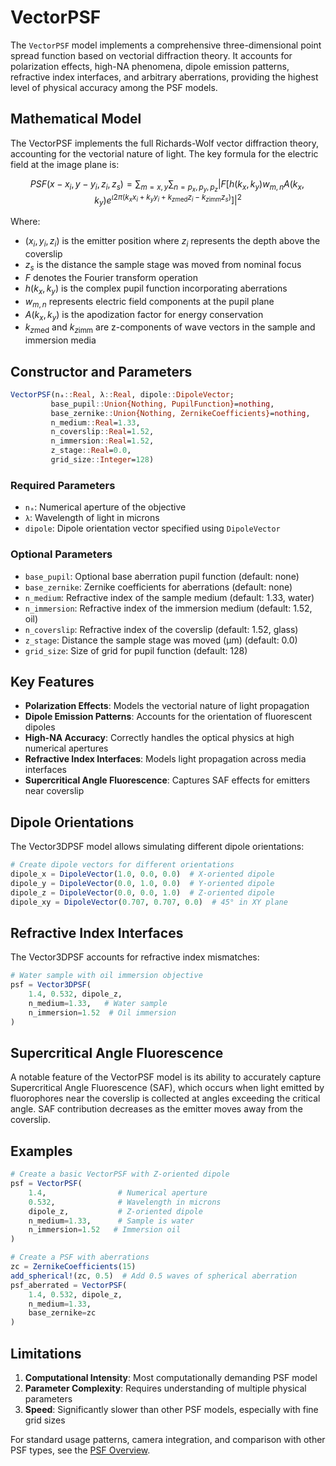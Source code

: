 # VectorPSF

The `VectorPSF` model implements a comprehensive three-dimensional point spread function based on vectorial diffraction theory. It accounts for polarization effects, high-NA phenomena, dipole emission patterns, refractive index interfaces, and arbitrary aberrations, providing the highest level of physical accuracy among the PSF models.

## Mathematical Model

The VectorPSF implements the full Richards-Wolf vector diffraction theory, accounting for the vectorial nature of light. The key formula for the electric field at the image plane is:

$$PSF(x - x_i, y - y_i, z_i, z_s) = \sum_{m=x,y} \sum_{n=p_x, p_y, p_z} |F[h(k_x, k_y)w_{m,n}A(k_x, k_y)e^{\iota 2\pi(k_x x_i+k_y y_i+k_{z\mathrm{med}} z_i-k_{z\mathrm{imm}}z_s)}]|^2$$

Where:
-  $(x_i, y_i, z_i)$ is the emitter position where $z_i$ represents the depth above the coverslip
-  $z_s$ is the distance the sample stage was moved from nominal focus
-  $F$ denotes the Fourier transform operation 
-  $h(k_x, k_y)$ is the complex pupil function incorporating aberrations 
-  $w_{m,n}$ represents electric field components at the pupil plane
-  $A(k_x, k_y)$ is the apodization factor for energy conservation 
-  $k_{z\mathrm{med}}$ and $k_{z\mathrm{imm}}$ are z-components of wave vectors in the sample and immersion media

## Constructor and Parameters

```julia
VectorPSF(nₐ::Real, λ::Real, dipole::DipoleVector;
         base_pupil::Union{Nothing, PupilFunction}=nothing,
         base_zernike::Union{Nothing, ZernikeCoefficients}=nothing,
         n_medium::Real=1.33,
         n_coverslip::Real=1.52,
         n_immersion::Real=1.52,
         z_stage::Real=0.0, 
         grid_size::Integer=128)
```

### Required Parameters

- `nₐ`: Numerical aperture of the objective
- `λ`: Wavelength of light in microns
- `dipole`: Dipole orientation vector specified using `DipoleVector`

### Optional Parameters

- `base_pupil`: Optional base aberration pupil function (default: none)
- `base_zernike`: Zernike coefficients for aberrations (default: none)
- `n_medium`: Refractive index of the sample medium (default: 1.33, water)
- `n_immersion`: Refractive index of the immersion medium (default: 1.52, oil)
- `n_coverslip`: Refractive index of the coverslip (default: 1.52, glass)
- `z_stage`: Distance the sample stage was moved (μm) (default: 0.0)
- `grid_size`: Size of grid for pupil function (default: 128)

## Key Features

- **Polarization Effects**: Models the vectorial nature of light propagation
- **Dipole Emission Patterns**: Accounts for the orientation of fluorescent dipoles
- **High-NA Accuracy**: Correctly handles the optical physics at high numerical apertures
- **Refractive Index Interfaces**: Models light propagation across media interfaces
- **Supercritical Angle Fluorescence**: Captures SAF effects for emitters near coverslip

## Dipole Orientations

The Vector3DPSF model allows simulating different dipole orientations:

```julia
# Create dipole vectors for different orientations
dipole_x = DipoleVector(1.0, 0.0, 0.0)  # X-oriented dipole
dipole_y = DipoleVector(0.0, 1.0, 0.0)  # Y-oriented dipole
dipole_z = DipoleVector(0.0, 0.0, 1.0)  # Z-oriented dipole
dipole_xy = DipoleVector(0.707, 0.707, 0.0)  # 45° in XY plane
```

## Refractive Index Interfaces

The Vector3DPSF accounts for refractive index mismatches:

```julia
# Water sample with oil immersion objective
psf = Vector3DPSF(
    1.4, 0.532, dipole_z,
    n_medium=1.33,   # Water sample
    n_immersion=1.52  # Oil immersion
)
```

## Supercritical Angle Fluorescence

A notable feature of the VectorPSF model is its ability to accurately capture Supercritical Angle Fluorescence (SAF), which occurs when light emitted by fluorophores near the coverslip is collected at angles exceeding the critical angle. SAF contribution decreases as the emitter moves away from the coverslip.

## Examples

```julia
# Create a basic VectorPSF with Z-oriented dipole
psf = VectorPSF(
    1.4,                # Numerical aperture
    0.532,              # Wavelength in microns
    dipole_z,           # Z-oriented dipole
    n_medium=1.33,      # Sample is water
    n_immersion=1.52   # Immersion oil
)

# Create a PSF with aberrations
zc = ZernikeCoefficients(15)
add_spherical!(zc, 0.5)  # Add 0.5 waves of spherical aberration
psf_aberrated = VectorPSF(
    1.4, 0.532, dipole_z,
    n_medium=1.33,
    base_zernike=zc
)
```

## Limitations

1. **Computational Intensity**: Most computationally demanding PSF model
2. **Parameter Complexity**: Requires understanding of multiple physical parameters
3. **Speed**: Significantly slower than other PSF models, especially with fine grid sizes

For standard usage patterns, camera integration, and comparison with other PSF types, see the [PSF Overview](overview.md).